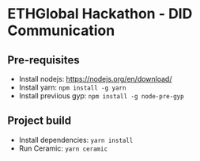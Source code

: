 # ETHGlobal Hackathon - DID Communication


## Pre-requisites

- Install nodejs: https://nodejs.org/en/download/
- Install yarn: `npm install -g yarn`
- Install previious gyp: `npm install -g node-pre-gyp`


## Project build

- Install dependencies: `yarn install`
- Run Ceramic: `yarn ceramic`